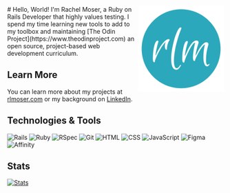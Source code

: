 <img src="img/rlm-logo-github.png" alt="rlm logo" align="right" width=auto height="200px"/>
# Hello, World!
I'm Rachel Moser, a Ruby on Rails Developer that highly values testing. I spend my time learning new tools to add to my toolbox and maintaining [The Odin Project](https://www.theodinproject.com) an open source, project-based web development curriculum.

## Learn More
You can learn more about my projects at [rlmoser.com](https://rlmoser.com/) or my background on [LinkedIn](https://www.linkedin.com/in/rlmoser99/).

## Technologies & Tools
![Rails](https://img.shields.io/badge/-Ruby_on_Rails-000?style=flat&logo=ruby-on-rails&logoColor=white&color=2ba8bb)
![Ruby](https://img.shields.io/badge/-Ruby-000?style=flat&logo=ruby&logoColor=white&color=2ba8bb)
![RSpec](https://img.shields.io/badge/-RSpec-000?style=flat&logoColor=white&color=2ba8bb)
![Git](https://img.shields.io/badge/-Git-000?style=flat&logo=git&logoColor=white&color=2ba8bb)
![HTML](https://img.shields.io/badge/-HTML-000?style=flat&logo=html5&logoColor=white&color=2ba8bb)
![CSS](https://img.shields.io/badge/-CSS-000?style=flat&logo=css3&logoColor=white&color=2ba8bb)
![JavaScript](https://img.shields.io/badge/-JavaScript-000?style=flat&logoColor=white&logo=javascript&color=2ba8bb)
![Figma](https://img.shields.io/badge/-Figma-000?style=flat&logo=figma&logoColor=white&color=2ba8bb)
![Affinity](https://img.shields.io/badge/-Affinity_Designer-000?style=flat&logo=affinity-designer&logoColor=white&color=2ba8bb)

## Stats
[![Stats](https://github-readme-stats.vercel.app/api?username=rlmoser99&show_icons=true&title_color=333333&text_color=ffffff&icon_color=6ecfde&bg_color=2ba8bb&hide_border=true)](https://github.com/anuraghazra/github-readme-stats)

